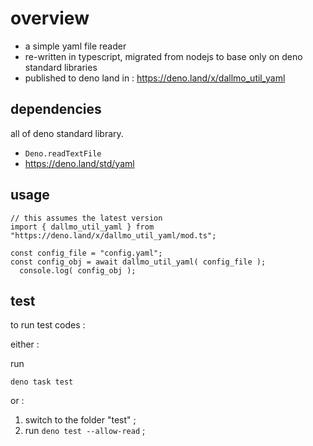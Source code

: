# overview

- a simple yaml file reader
- re-written in typescript, migrated from nodejs to base only on deno standard libraries
- published to deno land in : https://deno.land/x/dallmo_util_yaml

## dependencies

all of deno standard library.

- `Deno.readTextFile`
- https://deno.land/std/yaml


## usage

```
// this assumes the latest version
import { dallmo_util_yaml } from "https://deno.land/x/dallmo_util_yaml/mod.ts";

const config_file = "config.yaml";
const config_obj = await dallmo_util_yaml( config_file );
  console.log( config_obj );
```


## test
to run test codes : 

either : 

run
```
deno task test
```

or : 

1. switch to the folder "test" ; 
1. run `deno test --allow-read` ; 


